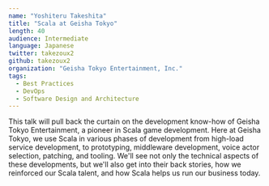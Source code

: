 ```yaml
---
name: "Yoshiteru Takeshita"
title: "Scala at Geisha Tokyo"
length: 40
audience: Intermediate
language: Japanese
twitter: takezoux2
github: takezoux2
organization: "Geisha Tokyo Entertainment, Inc."
tags:
  - Best Practices
  - DevOps
  - Software Design and Architecture
---
```

This talk will pull back the curtain on the development know-how of Geisha Tokyo Entertainment, a pioneer in Scala game development. Here at Geisha Tokyo, we use Scala in various phases of development from high-load service development, to prototyping, middleware development, voice actor selection, patching, and tooling. We'll see not only the technical aspects of these developments, but we'll also get into their back stories, how we reinforced our Scala talent, and how Scala helps us run our business today.
